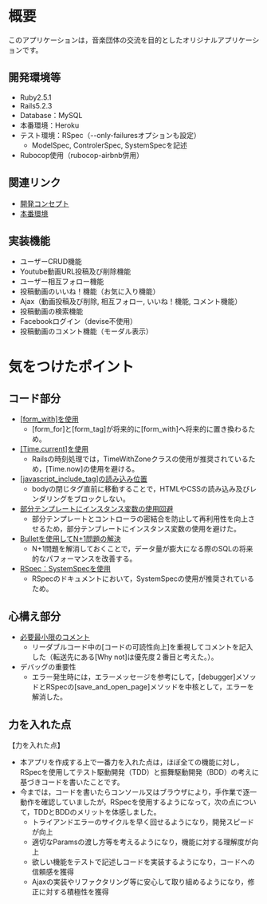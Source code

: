 # 概要
このアプリケーションは，音楽団体の交流を目的としたオリジナルアプリケーションです。

## 開発環境等
- Ruby2.5.1
- Rails5.2.3
- Database：MySQL
- 本番環境：Heroku
- テスト環境：RSpec（--only-failuresオプションも設定）
  - ModelSpec, ControlerSpec, SystemSpecを記述
- Rubocop使用（rubocop-airbnb併用）

## 関連リンク
- [開発コンセプト](https://qiita.com/Moo_Moo_Farm/items/88e829c24e0c0f11c6b5)
- [本番環境](https://general-concert-0319.herokuapp.com/)

## 実装機能
- ユーザーCRUD機能
- Youtube動画URL投稿及び削除機能
- ユーザー相互フォロー機能
- 投稿動画のいいね！機能（お気に入り機能）
- Ajax（動画投稿及び削除, 相互フォロー, いいね！機能, コメント機能）
- 投稿動画の検索機能
- Facebookログイン（devise不使用）
- 投稿動画のコメント機能（モーダル表示）

# 気をつけたポイント
## コード部分
- [[form_with]を使用](https://qiita.com/hmmrjn/items/24f3b8eade206ace17e2)
  - [form_for]と[form_tag]が将来的に[form_with]へ将来的に置き換わるため。
- [[Time.current]を使用](https://doruby.jp/users/takeshita/entries/Rails-%E6%99%82%E5%88%BB%E5%87%A6%E7%90%86%E3%81%A7%E3%81%AF%E3%80%81Time-current--Time-zone-local-%3CTimeWithZone%E3%82%AF%E3%83%A9%E3%82%B9%3E-%E3%82%92%E4%BD%BF%E3%81%86)
  - Railsの時刻処理では，TimeWithZoneクラスの使用が推奨されているため，[Time.now]の使用を避ける。
- [[javascript_include_tag]の読み込み位置](https://teratail.com/questions/14600)
  - bodyの閉じタグ直前に移動することで，HTMLやCSSの読み込み及びレンダリングをブロックしない。
- [部分テンプレートにインスタンス変数の使用回避](https://qiita.com/mom0tomo/items/e1e3fd29729b2d112a48)
  - 部分テンプレートとコントローラの密結合を防止して再利用性を向上させるため，部分テンプレートにインスタンス変数の使用を避けた。
- [Bulletを使用してN+1問題の解決](https://qiita.com/hirotakasasaki/items/e0be0b3fd7b0eb350327)
  - N+1問題を解消しておくことで，データ量が膨大になる際のSQLの将来的なパフォーマンスを改善する。
- [RSpec：SystemSpecを使用](https://qiita.com/jnchito/items/c7e6e7abf83598a6516d)
  - RSpecのドキュメントにおいて，SystemSpecの使用が推奨されているため。
## 心構え部分
- [必要最小限のコメント](https://twitter.com/t_wada/status/904916106153828352)
  - リーダブルコード中の[コードの可読性向上]を重視してコメントを記入した（転送先にある[Why not]は優先度２番目と考えた。）。
- デバッグの重要性
  - エラー発生時には，エラーメッセージを参考にして，[debugger]メソッドとRSpecの[save_and_open_page]メソッドを中核として，エラーを解消した。
## 力を入れた点
【力を入れた点】
- 本アプリを作成する上で一番力を入れた点は，ほぼ全ての機能に対し，RSpecを使用してテスト駆動開発（TDD）と振舞駆動開発（BDD）の考えに基づきコードを書いたことです。
- 今までは，コードを書いたらコンソール又はブラウザにより，手作業で逐一動作を確認していましたが，RSpecを使用するようになって，次の点について，TDDとBDDのメリットを体感しました。
  - トライアンドエラーのサイクルを早く回せるようになり，開発スピードが向上
  - 適切なParamsの渡し方等を考えるようになり，機能に対する理解度が向上
  - 欲しい機能をテストで記述しコードを実装するようになり，コードへの信頼感を獲得
  - Ajaxの実装やリファクタリング等に安心して取り組めるようになり，修正に対する積極性を獲得

